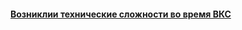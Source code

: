 #### [Возниклии технические сложности во время ВКС](Возниклии%20технические%20сложности%20во%20время%20ВКС)

